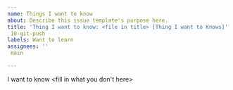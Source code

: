 ```yaml
---
name: Things I want to know
about: Describe this issue template's purpose here.
title: 'Thing I want to know: <file in title> [Thing I want to Knows]'
 10-git-push
labels: Want to learn
assignees: ''
 main

---
```


I want to know <fill in what you don't here>
